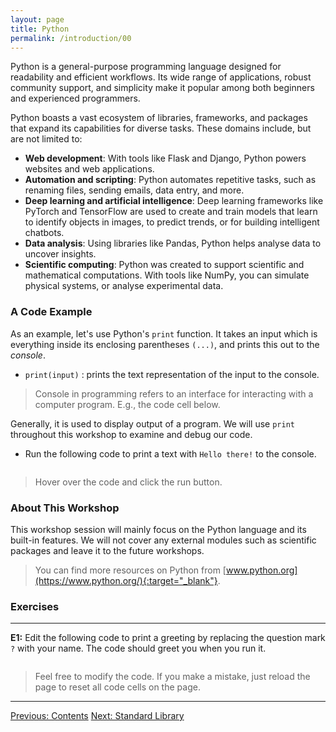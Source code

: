 ```yaml
---
layout: page
title: Python
permalink: /introduction/00
---
```


Python is a general-purpose programming language designed for readability and
efficient workflows. Its wide range of applications, robust community
support, and simplicity make it popular among both beginners and experienced
programmers.

Python boasts a vast ecosystem of libraries, frameworks, and packages that expand
its capabilities for diverse tasks. These domains include, but are not
limited to:

- **Web development**: With tools like Flask and Django, Python powers websites and
web applications.
- **Automation and scripting**: Python automates repetitive tasks, such as renaming
files, sending emails, data entry, and more.
- **Deep learning and artificial intelligence**: Deep learning frameworks like PyTorch
and TensorFlow are used to create and train models that learn to identify objects
in images, to predict trends, or for building intelligent chatbots.
- **Data analysis**: Using libraries like Pandas, Python helps analyse data to
uncover insights.
- **Scientific computing**: Python was created to support scientific and mathematical
computations. With tools like NumPy, you can simulate physical systems, or analyse
experimental data.

### A Code Example

As an example, let's use Python's `print` function. It takes an input which is
everything inside its enclosing parentheses `(...)`, and prints this out
to the *console*.

- `print(input)` : prints the text representation of the input to the console.

> Console in programming refers to an interface for interacting with a computer
program. E.g., the code cell below.

Generally, it is used to display output of a program. We will use `print`
throughout this workshop to examine and debug our code.

- Run the following code to print a text with `Hello there!` to the console.

<div class="language-python highlighter-rouge">
<pre class="highlight"><script type="py-editor" worker>
print("Hello there!")
</script></pre></div>

> Hover over the code and click the run button.

### About This Workshop

This workshop session will mainly focus on the Python language and its built-in
features. We will not cover any external modules such as scientific packages and
leave it to the future workshops.

> You can find more resources on Python from
[www.python.org](https://www.python.org/){:target="_blank"}.

### Exercises

---

**E1:** Edit the following code to print a greeting by replacing the
question mark `?` with your name. The code should greet you when you
run it.

<div class="language-python highlighter-rouge">
<pre class="highlight"><script type="py-editor" worker>
print("Hello, ?")
</script></pre></div>

> Feel free to modify the code. If you make a mistake,
just reload the page to reset all code cells on the page.

---

<div class="prevnextlinks">
    <a id="previous" href="/pythonlab/introduction/">Previous: Contents</a>
    <a id="next" href="01">Next: Standard Library</a>
</div>
<script src="{{ '/assets/js/navigation.js' | relative_url }}" defer></script>
